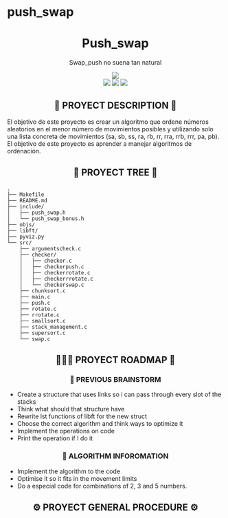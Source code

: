# push_swap


<div align="center">
	<h1> Push_swap </h1>
	<p>Swap_push no suena tan natural</p>
	<img src="https://wakatime.com/badge/user/a0e860d2-9914-4fed-8143-b9fd5cf5e6c1/project/ff5bed0a-6c31-4609-95c8-643947ff70d3.svg?style=flat"/>
	<br />
	<img src="https://img.shields.io/badge/norme-OK-success?style=flat"/>
	<img src="https://img.shields.io/badge/leaks-Clear!-success?style=flat"/>
	<img src="https://img.shields.io/badge/-unknown%2F100-inactive?style=flat&logo=42&logoColor=000" />
</div>

<h2 align="center">📜 PROYECT DESCRIPTION 📜</h2>

El objetivo de este proyecto es crear un algoritmo que ordene números aleatorios en el menor número de movimientos posibles y utilizando solo
una lista concreta de movimientos (sa, sb, ss, ra, rb, rr, rra, rrb, rrr, pa, pb). El objetivo de este proyecto es aprender a manejar 
algoritmos de ordenación.

<h2 align="center">🌲 PROYECT TREE 🌲</h2>

```
.
├── Makefile
├── README.md
├── include/
│   ├── push_swap.h
│   └── push_swap_bonus.h
├── objs/
├── libft/
├── pyviz.py
└── src/
    ├── argumentscheck.c
    ├── checker/
    │   ├── checker.c
    │   ├── checkerpush.c
    │   ├── checkerrotate.c
    │   ├── checkerrrotate.c
    │   └── checkerswap.c
    ├── chunksort.c
    ├── main.c
    ├── push.c
    ├── rotate.c
    ├── rrotate.c
    ├── smallsort.c
    ├── stack_management.c
    ├── supersort.c
    └── swap.c

```

<h2 align="center">🚶🏻‍♂️ PROYECT ROADMAP 🚶</h2>

<h3 align="center"> 🧠 PREVIOUS BRAINSTORM</h3>

*  Create a structure that uses links so i can pass through every slot of the stacks
*  Think what should that structure have
*  Rewrite lst functions of libft for the new struct
*  Choose the correct algorithm and think ways to optimize it
*  Implement the operations on code
*  Print the operation if I do it

<h3 align="center"> 🧠 ALGORITHM INFOROMATION</h3>

*  Implement the algorithm to the code
*  Optimise it so it fits in the movement limits
*  Do a especial code for combinations of 2, 3 and 5 numbers.

<h2 align="center">⚙️ PROYECT GENERAL PROCEDURE ⚙️</h2>
